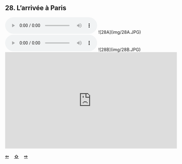 ## 28. L’arrivée à Paris

  <audio controls>
    <source src="sound/28A.ogg"></source>
  </audio>
![28A](img/28A.JPG)

  <audio controls>
    <source src="sound/28B.ogg"></source>
  </audio>
![28B](img/28B.JPG)

<iframe width="560" height="315" src="https://www.youtube.com/embed/cno8NFPQVDo" frameborder="0" allow="accelerometer; autoplay; encrypted-media; gyroscope; picture-in-picture" allowfullscreen></iframe>

<p style='font-weight:bolder'>
  <a href='27.html' title='Önceki sayfa'>⇦</a>&emsp;
  <a href='..' title='Ana sayfa'>⇧</a>&emsp;
  <a href='29.html' title='Sonraki sayfa'>⇨</a>
</p>